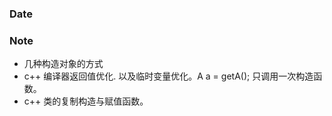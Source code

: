 ### Date


### Note
- 几种构造对象的方式
- c++ 编译器返回值优化. 以及临时变量优化。A a = getA(); 只调用一次构造函数。
- c++ 类的复制构造与赋值函数。